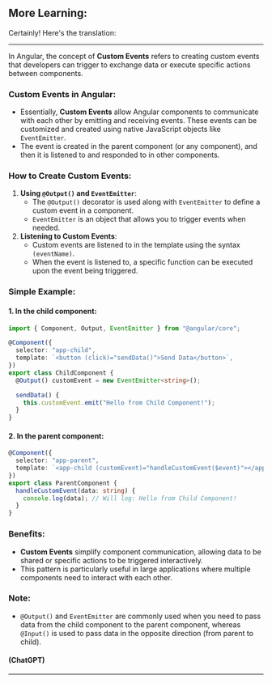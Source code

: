 ## More Learning:

Certainly! Here's the translation:

---

In Angular, the concept of **Custom Events** refers to creating custom events that developers can trigger to exchange data or execute specific actions between components.

### Custom Events in Angular:

- Essentially, **Custom Events** allow Angular components to communicate with each other by emitting and receiving events. These events can be customized and created using native JavaScript objects like `EventEmitter`.
- The event is created in the parent component (or any component), and then it is listened to and responded to in other components.

### How to Create Custom Events:

1. **Using `@Output()` and `EventEmitter`**:
   - The `@Output()` decorator is used along with `EventEmitter` to define a custom event in a component.
   - `EventEmitter` is an object that allows you to trigger events when needed.
2. **Listening to Custom Events**:
   - Custom events are listened to in the template using the syntax `(eventName)`.
   - When the event is listened to, a specific function can be executed upon the event being triggered.

### Simple Example:

#### 1. In the child component:

```typescript
import { Component, Output, EventEmitter } from "@angular/core";

@Component({
  selector: "app-child",
  template: `<button (click)="sendData()">Send Data</button>`,
})
export class ChildComponent {
  @Output() customEvent = new EventEmitter<string>();

  sendData() {
    this.customEvent.emit("Hello from Child Component!");
  }
}
```

#### 2. In the parent component:

```typescript
@Component({
  selector: "app-parent",
  template: `<app-child (customEvent)="handleCustomEvent($event)"></app-child>`,
})
export class ParentComponent {
  handleCustomEvent(data: string) {
    console.log(data); // Will log: Hello from Child Component!
  }
}
```

### Benefits:

- **Custom Events** simplify component communication, allowing data to be shared or specific actions to be triggered interactively.
- This pattern is particularly useful in large applications where multiple components need to interact with each other.

### Note:

- `@Output()` and `EventEmitter` are commonly used when you need to pass data from the child component to the parent component, whereas `@Input()` is used to pass data in the opposite direction (from parent to child).

#### (ChatGPT)

---
